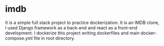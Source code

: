 # imdb
It is a simple full stack project to practice dockerization. It is an IMDB clone, I used Django framework as a back-end and react as a front-end development. I dockerize this project writing dockerfiles and main docker-compose.yml file in root directory.
